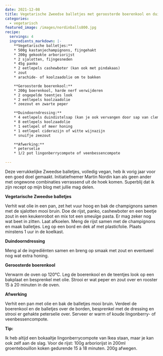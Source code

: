 ```yaml
---
date: 2021-12-08
title: Vegetarische Zweedse balletjes met geroosterde boerenkool en duindoornvinaigrette
categories:
  - vegetarisch
featured_image: /images/nordinballs800.jpg
recipe:
  servings: 4
  ingredients_markdown: |-
    **Vegetarische balletjes:**
    * 500g kastanjechampignons, fijngehakt
    * 200g gekookte arboriorijst
    * 2 sjalotten, fijngesneden
    * 45g panko
    * 2 eetlepels cashewboter (kan ook met pindakaas)
    * zout
    * arachide- of koolzaadolie om te bakken

    **Geroosterde boerenkool:**
    * 200g boerenkool, harde nerf verwijderen
    * 2 ongepelde teentjes look 
    * 2 eetlepels koolzaadolie
    * zeezout en zwarte peper

    **Duindoorndressing:**
    * 4 eetlepels duindistelsap (kan je ook vervangen door sap van clementines)
    * 8 eetlepels koolzaadolie
    * 1 eetlepel of meer honing
    * 1 eetlepel ciderazijn of witte wijnazijn
    * snuifje zeezout

    **Afwerking:**
    * peterselie
    * 1/2 pot lingonberrycompote of veenbessencompote
    
---
```

Deze verrukkelijke Zweedse balletjes, volledig vegan, heb ik vorig jaar voor een goed doel gemaakt. Initiatiefnemer Martin Nordin kan als geen ander met ongewone combinaties verrassend uit de hoek komen. Superblij dat ik zijn recept op mijn blog met jullie mag delen.

<!--more-->

**Vegetarische Zweedse balletjes**

Verhit wat olie in een pan, zet het vuur hoog en bak de champignons samen met de sjalotten mooi bruin.
Doe de rijst, panko, cashewboter en een beetje zout in een keukenrobot en mix tot een smeuïge pasta. Er mag zeker nog wat beet in zitten.
Laat afkoelen.
Meng de rijst samen met de champignons en maak balletjes. Leg op een bord en dek af met plasticfolie.
Plaats minstens 1 uur in de koelkast.

**Duindoorndressing**

Meng al de ingrediënten samen en breng op smaak met zout en eventueel nog wat extra honing.

**Geroosterde boerenkool**

Verwarm de oven op 120°C.
Leg de boerenkool en de teentjes look op een bakplaat en besprenkel met olie.
Strooi er wat peper en zout over en rooster 15 à 20 minuten in de oven.

**Afwerking**

Verhit een pan met olie en bak de balletjes mooi bruin.
Verdeel de boerenkool en de balletjes over de borden, besprenkel met de dressing en strooi er gehakte peterselie over. Serveer er warm of koude lingonberry- of veenbessencompote.

<b>Tip: </b>

Ik heb altijd een bokaaltje lingonberrycompote van Ikea staan, maar je kan ook zelf aan de slag.
Voor de rijst: 100g arboriorijst in 200ml groentebouillon koken gedurende 15 à 18 minuten. 200g afwegen.

